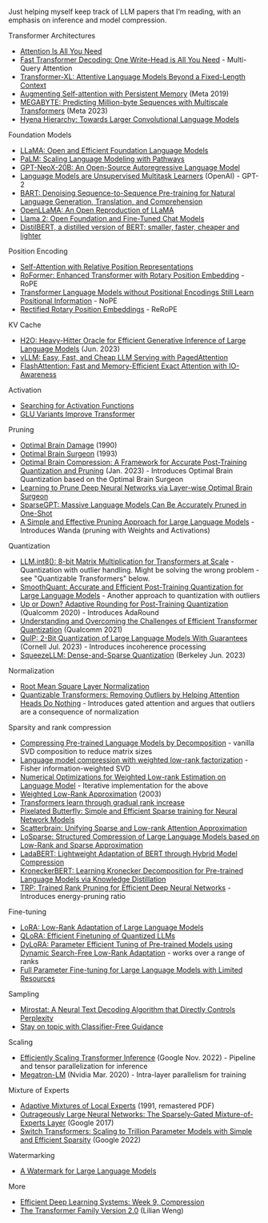 Just helping myself keep track of LLM papers that I‘m reading, with an emphasis on inference and model compression.

Transformer Architectures

* [Attention Is All You Need](https://arxiv.org/abs/1706.03762)
* [Fast Transformer Decoding: One Write-Head is All You Need](https://arxiv.org/abs/1911.02150) - Multi-Query Attention
* [Transformer-XL: Attentive Language Models Beyond a Fixed-Length Context](https://arxiv.org/abs/1901.02860)
* [Augmenting Self-attention with Persistent Memory](https://arxiv.org/abs/1907.01470) (Meta 2019)
* [MEGABYTE: Predicting Million-byte Sequences with Multiscale Transformers](https://arxiv.org/abs/2305.07185) (Meta 2023)
* [Hyena Hierarchy: Towards Larger Convolutional Language Models](https://arxiv.org/abs/2302.10866)

Foundation Models

* [LLaMA: Open and Efficient Foundation Language Models](https://arxiv.org/abs/2302.13971)
* [PaLM: Scaling Language Modeling with Pathways](https://arxiv.org/abs/2204.02311)
* [GPT-NeoX-20B: An Open-Source Autoregressive Language Model](https://arxiv.org/abs/2204.06745)
* [Language Models are Unsupervised Multitask Learners](https://d4mucfpksywv.cloudfront.net/better-language-models/language_models_are_unsupervised_multitask_learners.pdf) (OpenAI) - GPT-2
* [BART: Denoising Sequence-to-Sequence Pre-training for Natural Language Generation, Translation, and Comprehension](https://arxiv.org/abs/1910.13461)
* [OpenLLaMA: An Open Reproduction of LLaMA](https://github.com/openlm-research/open_llama)
* [Llama 2: Open Foundation and Fine-Tuned Chat Models](https://ai.meta.com/research/publications/llama-2-open-foundation-and-fine-tuned-chat-models/)
* [DistilBERT, a distilled version of BERT: smaller, faster, cheaper and lighter](https://arxiv.org/abs/1910.01108)

Position Encoding

* [Self-Attention with Relative Position Representations](https://arxiv.org/abs/1803.02155)
* [RoFormer: Enhanced Transformer with Rotary Position Embedding](https://arxiv.org/abs/2104.09864) - RoPE
* [Transformer Language Models without Positional Encodings Still Learn Positional Information](https://arxiv.org/abs/2203.16634) - NoPE
* [Rectified Rotary Position Embeddings](https://github.com/bojone/rerope) - ReRoPE

KV Cache

* [H2O: Heavy-Hitter Oracle for Efficient Generative Inference of Large Language Models](https://arxiv.org/abs/2306.14048) (Jun. 2023)
* [vLLM: Easy, Fast, and Cheap LLM Serving with PagedAttention](https://vllm.ai)
* [FlashAttention: Fast and Memory-Efficient Exact Attention with IO-Awareness](https://arxiv.org/abs/2205.14135)

Activation

* [Searching for Activation Functions](https://arxiv.org/abs/1710.05941)
* [GLU Variants Improve Transformer](https://arxiv.org/abs/2002.05202)

Pruning

* [Optimal Brain Damage](https://proceedings.neurips.cc/paper/1989/hash/6c9882bbac1c7093bd25041881277658-Abstract.html) (1990)
* [Optimal Brain Surgeon](https://proceedings.neurips.cc/paper/1992/file/303ed4c69846ab36c2904d3ba8573050-Paper.pdf) (1993)
* [Optimal Brain Compression: A Framework for Accurate Post-Training Quantization and Pruning](https://arxiv.org/abs/2208.11580) (Jan. 2023) - Introduces Optimal Brain Quantization based on the Optimal Brain Surgeon
* [Learning to Prune Deep Neural Networks via Layer-wise Optimal Brain Surgeon](https://arxiv.org/abs/1705.07565)
* [SparseGPT: Massive Language Models Can Be Accurately Pruned in One-Shot](https://arxiv.org/abs/2301.00774)
* [A Simple and Effective Pruning Approach for Large Language Models](https://arxiv.org/abs/2306.11695) - Introduces Wanda (pruning with Weights and Activations)

Quantization

* [LLM.int8(): 8-bit Matrix Multiplication for Transformers at Scale](https://arxiv.org/abs/2208.07339) - Quantization with outlier handling. Might be solving the wrong problem - see "Quantizable Transformers" below.
* [SmoothQuant: Accurate and Efficient Post-Training Quantization for Large Language Models](https://arxiv.org/abs/2211.10438) - Another approach to quantization with outliers
* [Up or Down? Adaptive Rounding for Post-Training Quantization](https://arxiv.org/abs/2004.10568) (Qualcomm 2020) - Introduces AdaRound
* [Understanding and Overcoming the Challenges of Efficient Transformer Quantization](https://arxiv.org/abs/2109.12948) (Qualcomm 2021)
* [QuIP: 2-Bit Quantization of Large Language Models With Guarantees](https://arxiv.org/abs/2307.13304) (Cornell Jul. 2023) - Introduces incoherence processing
* [SqueezeLLM: Dense-and-Sparse Quantization](https://arxiv.org/abs/2306.07629) (Berkeley Jun. 2023)

Normalization

* [Root Mean Square Layer Normalization](https://arxiv.org/abs/1910.07467)
* [Quantizable Transformers: Removing Outliers by Helping Attention Heads Do Nothing](https://arxiv.org/abs/2306.12929) - Introduces gated attention and argues that outliers are a consequence of normalization

Sparsity and rank compression

* [Compressing Pre-trained Language Models by Decomposition](https://aclanthology.org/2020.aacl-main.88/) - vanilla SVD composition to reduce matrix sizes
* [Language model compression with weighted low-rank factorization](https://arxiv.org/abs/2207.00112) - Fisher information-weighted SVD
* [Numerical Optimizations for Weighted Low-rank Estimation on Language Model](https://arxiv.org/abs/2211.09718) - Iterative implementation for the above
* [Weighted Low-Rank Approximation](https://cdn.aaai.org/ICML/2003/ICML03-094.pdf) (2003)
* [Transformers learn through gradual rank increase](https://arxiv.org/abs/2306.07042)
* [Pixelated Butterfly: Simple and Efficient Sparse training for Neural Network Models](https://arxiv.org/abs/2112.00029)
* [Scatterbrain: Unifying Sparse and Low-rank Attention Approximation](https://arxiv.org/abs/2110.15343)
* [LoSparse: Structured Compression of Large Language Models based on Low-Rank and Sparse Approximation](https://arxiv.org/abs/2306.11222)
* [LadaBERT: Lightweight Adaptation of BERT through Hybrid Model Compression](https://arxiv.org/abs/2004.04124)
* [KroneckerBERT: Learning Kronecker Decomposition for Pre-trained Language Models via Knowledge Distillation](https://arxiv.org/abs/2109.06243)
* [TRP: Trained Rank Pruning for Efficient Deep Neural Networks](https://arxiv.org/abs/2004.14566) - Introduces energy-pruning ratio

Fine-tuning

* [LoRA: Low-Rank Adaptation of Large Language Models](https://arxiv.org/abs/2106.09685)
* [QLoRA: Efficient Finetuning of Quantized LLMs](https://arxiv.org/abs/2305.14314)
* [DyLoRA: Parameter Efficient Tuning of Pre-trained Models using Dynamic Search-Free Low-Rank Adaptation](https://arxiv.org/abs/2210.07558) - works over a range of ranks
* [Full Parameter Fine-tuning for Large Language Models with Limited Resources](https://arxiv.org/abs/2306.09782)

Sampling

* [Mirostat: A Neural Text Decoding Algorithm that Directly Controls Perplexity](https://arxiv.org/abs/2007.14966)
* [Stay on topic with Classifier-Free Guidance](https://arxiv.org/abs/2306.17806)

Scaling

* [Efficiently Scaling Transformer Inference](https://arxiv.org/abs/2211.05102) (Google Nov. 2022) - Pipeline and tensor parallelization for inference
* [Megatron-LM](https://arxiv.org/abs/1909.08053) (Nvidia Mar. 2020) - Intra-layer parallelism for training

Mixture of Experts

* [Adaptive Mixtures of Local Experts](https://github.com/mtotolo/nnetworks_HG/blob/master/Adaptive-mixtures-of-local-experts.pdf) (1991, remastered PDF)
* [Outrageously Large Neural Networks: The Sparsely-Gated Mixture-of-Experts Layer](https://arxiv.org/abs/1701.06538) (Google 2017)
* [Switch Transformers: Scaling to Trillion Parameter Models with Simple and Efficient Sparsity](https://arxiv.org/abs/2101.03961) (Google 2022)

Watermarking

* [A Watermark for Large Language Models](https://arxiv.org/abs/2301.10226)


More

* [Efficient Deep Learning Systems: Week 9, Compression](https://github.com/mryab/efficient-dl-systems/tree/main/week09_compression)
* [The Transformer Family Version 2.0](https://lilianweng.github.io/posts/2023-01-27-the-transformer-family-v2/) (Lilian Weng)
